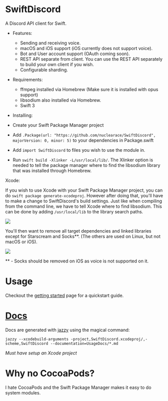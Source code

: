 # SwiftDiscord

A Discord API client for Swift.

- Features:
  - Sending and receiving voice.
  - macOS and iOS support (iOS currently does not support voice).
  - Bot and User account support (OAuth coming soon).
  - REST API separate from client. You can use the REST API separately to build your own client if you wish.
  - Configurable sharding.

- Requirements:
  - ffmpeg installed via Homebrew (Make sure it is installed with opus support)
  - libsodium also installed via Homebrew.
  - Swift 3


- Installing:
 - Create your Swift Package Manager project
 - Add `.Package(url: "https://github.com/nuclearace/SwiftDiscord", majorVersion: 0, minor: 5)` to your dependencies in Package.swift
 - Add `import SwiftDiscord` to files you wish to use the module in.
 - Run `swift build -Xlinker -L/usr/local/lib/`. The Xlinker option is needed to tell the package manager where to find the libsodium library that was installed through Homebrew.

Xcode:

If you wish to use Xcode with your Swift Package Manager project, you can do `swift package generate-xcodeproj`. However after doing that, you'll have to make a change to SwiftDiscord's build settings. Just like when compiling from the command line, we have to tell Xcode where to find libsodium. This can be done by adding `/usr/local/lib` to the library search paths.

![](https://i.imgur.com/JR97eTO.png)

You'll then want to remove all target dependencies and linked libraries except for Starscream and Socks**. (The others are used on Linux, but not macOS or iOS).

![](https://i.imgur.com/vhhnfJp.png)

** - Socks should be removed on iOS as voice is not supported on it.

Usage
=====

Checkout the [getting started](./getting-started.html) page for a quickstart guide.

[Docs](https://nuclearace.github.io/SwiftDiscord/index.html)
============================================================
Docs are generated with [jazzy](https://github.com/realm/jazzy) using the magical command:

`jazzy --xcodebuild-arguments -project,SwiftDiscord.xcodeproj/,-scheme,SwiftDiscord --documentation=UsageDocs/*.md`

*Must have setup an Xcode project*

Why no CocoaPods?
=================
I hate CocoaPods and the Swift Package Manager makes it easy to do system modules.
